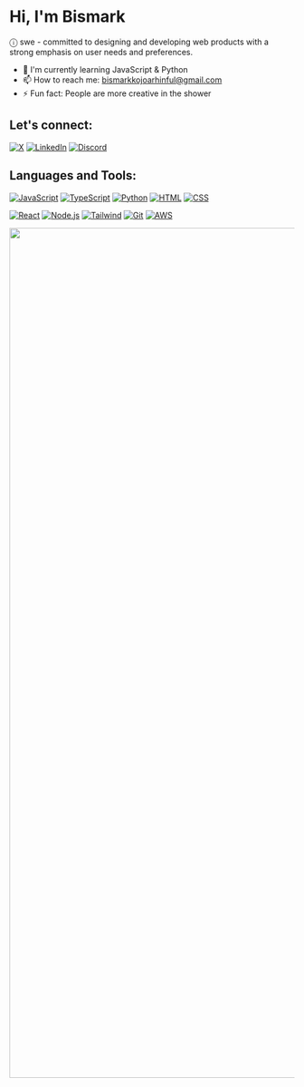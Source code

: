 # Hi, I'm Bismark

ⓘ swe - committed to designing and developing web products with a strong emphasis on user needs and preferences.

- 🌱 I'm currently learning JavaScript & Python 
- 📫 How to reach me: bismarkkojoarhinful@gmail.com
- ⚡ Fun fact: People are more creative in the shower

## Let's connect:
[![X](https://img.shields.io/badge/X-%23000000.svg?logo=X&logoColor=white)](https://x.com/bismarkarhinn/)
[![LinkedIn](https://custom-icon-badges.demolab.com/badge/LinkedIn-0A66C2?logo=linkedin-white&logoColor=fff)](https://linkedin.com/in/bismarkarhinful/)
[![Discord](https://img.shields.io/badge/Discord-%235865F2.svg?&logo=discord&logoColor=white)](https://discord.com/users/1254109814922149980)

## Languages and Tools:
[![JavaScript](https://img.shields.io/badge/JavaScript-F7DF1E?logo=javascript&logoColor=000)](#)
[![TypeScript](https://img.shields.io/badge/TypeScript-3178C6?logo=typescript&logoColor=fff)](#)
[![Python](https://img.shields.io/badge/Python-3776AB?logo=python&logoColor=fff)](#)
[![HTML](https://img.shields.io/badge/HTML-%23E34F26.svg?logo=html5&logoColor=white)](#)
[![CSS](https://img.shields.io/badge/CSS-1572B6?logo=css3&logoColor=fff)](#)

[![React](https://img.shields.io/badge/React-%2320232a.svg?logo=react&logoColor=%2361DAFB)](#)
[![Node.js](https://img.shields.io/badge/Node.js-6DA55F?logo=node.js&logoColor=white)](#)
[![Tailwind](https://img.shields.io/badge/Tailwind-%2338B2AC.svg?logo=tailwind-css&logoColor=white)](#)
[![Git](https://img.shields.io/badge/Git-F05032?logo=git&logoColor=fff)](#)
[![AWS](https://img.shields.io/badge/AWS-%23232F3E.svg?logo=amazon-web-services&logoColor=white)](#)



 <img src="https://user-images.githubusercontent.com/74038190/212284100-561aa473-3905-4a80-b561-0d28506553ee.gif" width="1500">
